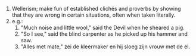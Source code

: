 1. Wellerism; make fun of established clichés and proverbs by showing that they are wrong in certain situations, often when taken literally.
2. e.g.:
	1. "Much noise and little wool," said the Devil when he sheared a pig.
	2. "So I see," said the blind carpenter as he picked up his hammer and saw.
	3. "Alles met mate," zei de kleermaker en hij sloeg zijn vrouw met de el.